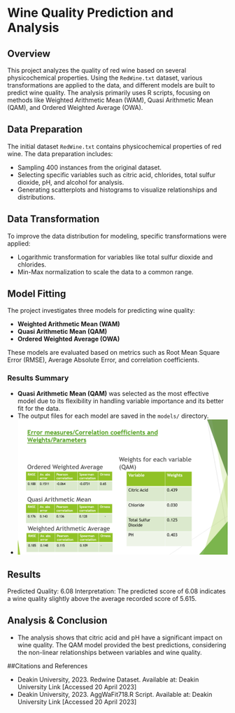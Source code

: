 # Wine Quality Prediction and Analysis

## Overview

This project analyzes the quality of red wine based on several physicochemical properties. Using the `RedWine.txt` dataset, various transformations are applied to the data, and different models are built to predict wine quality. The analysis primarily uses R scripts, focusing on methods like Weighted Arithmetic Mean (WAM), Quasi Arithmetic Mean (QAM), and Ordered Weighted Average (OWA).

## Data Preparation

The initial dataset `RedWine.txt` contains physicochemical properties of red wine. The data preparation includes:
- Sampling 400 instances from the original dataset.
- Selecting specific variables such as citric acid, chlorides, total sulfur dioxide, pH, and alcohol for analysis.
- Generating scatterplots and histograms to visualize relationships and distributions.

## Data Transformation
To improve the data distribution for modeling, specific transformations were applied:

- Logarithmic transformation for variables like total sulfur dioxide and chlorides.
- Min-Max normalization to scale the data to a common range.

## Model Fitting

The project investigates three models for predicting wine quality:

- **Weighted Arithmetic Mean (WAM)**
- **Quasi Arithmetic Mean (QAM)**
- **Ordered Weighted Average (OWA)**

These models are evaluated based on metrics such as Root Mean Square Error (RMSE), Average Absolute Error, and correlation coefficients.

### Results Summary

- **Quasi Arithmetic Mean (QAM)** was selected as the most effective model due to its flexibility in handling variable importance and its better fit for the data.
- The output files for each model are saved in the `models/` directory.
- ![Error Measures/Correlation Coefficients and Weights/Parameters](images/image.png)

## Results
Predicted Quality: 6.08
Interpretation: The predicted score of 6.08 indicates a wine quality slightly above the average recorded score of 5.615.

## Analysis & Conclusion
- The analysis shows that citric acid and pH have a significant impact on wine quality. The QAM model provided the best predictions, considering the non-linear relationships between variables and wine quality.

##Citations and References
- Deakin University, 2023. Redwine Dataset. Available at: Deakin University Link [Accessed 20 April 2023]
- Deakin University, 2023. AggWaFit718.R Script. Available at: Deakin University Link [Accessed 20 April 2023]
